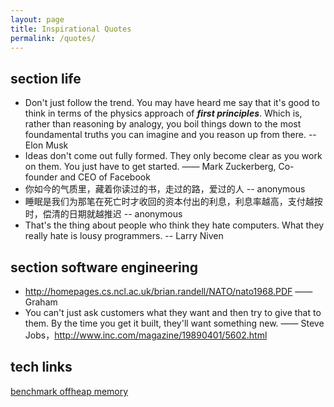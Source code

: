 ```yaml
---
layout: page
title: Inspirational Quotes 
permalink: /quotes/
---
```


## section life

* Don't just follow the trend. You may have heard me say that it's good to think in terms of the physics approach of ***first principles***. Which is, rather than reasoning by analogy, you boil things down to the most foundamental truths you can imagine and you reason up from there. -- Elon Musk
* Ideas don't come out fully formed. They only become clear as you work on them. You just have to get started.  —— Mark Zuckerberg, Co-founder and CEO of Facebook
* 你如今的气质里，藏着你读过的书，走过的路，爱过的人 -- anonymous
* 睡眠是我们为那笔在死亡时才收回的资本付出的利息，利息率越高，支付越按时，偿清的日期就越推迟 -- anonymous
* That's the thing about people who think they hate computers. What they really hate is lousy programmers. -- Larry Niven

## section software engineering

* <http://homepages.cs.ncl.ac.uk/brian.randell/NATO/nato1968.PDF> —— Graham
* You can't just ask customers what they want and then try to give that to them. By the time you get it built, they'll want something new.  —— Steve Jobs，<http://www.inc.com/magazine/19890401/5602.html>

## tech links
[benchmark offheap memory](https://tingh.dev/2020/11/12/off-heap-memory.html)
